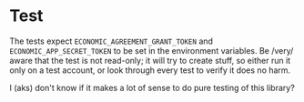 # Test

The tests expect `ECONOMIC_AGREEMENT_GRANT_TOKEN` and
`ECONOMIC_APP_SECRET_TOKEN` to be set in the environment variables. Be /very/
aware that the test is not read-only; it will try to create stuff, so either
run it only on a test account, or look through every test to verify it does no
harm.

I (aks) don't know if it makes a lot of sense to do pure testing of this
library?
